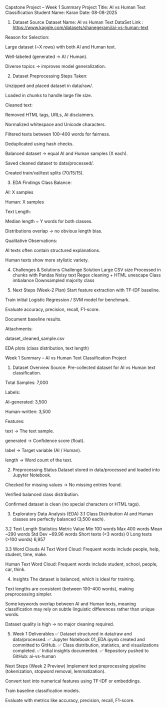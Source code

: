 Capstone Project – Week 1 Summary
Project Title: AI vs Human Text Classification
Student Name: Karan
Date: 08-08-2025

1. Dataset Source
Dataset Name: AI vs Human Text 
DataSet Link : https://www.kaggle.com/datasets/shanegerami/ai-vs-human-text

Reason for Selection:

Large dataset (~X rows) with both AI and Human text.

Well-labeled (generated → AI / Human).

Diverse topics → improves model generalization.

2. Dataset Preprocessing
Steps Taken:

Unzipped and placed dataset in data/raw/.

Loaded in chunks to handle large file size.

Cleaned text:

Removed HTML tags, URLs, AI disclaimers.

Normalized whitespace and Unicode characters.

Filtered texts between 100–400 words for fairness.

Deduplicated using hash checks.

Balanced dataset → equal AI and Human samples (X each).

Saved cleaned dataset to data/processed/.

Created train/val/test splits (70/15/15).

3. EDA Findings
Class Balance:

AI: X samples

Human: X samples

Text Length:

Median length ~ Y words for both classes.

Distributions overlap → no obvious length bias.

Qualitative Observations:

AI texts often contain structured explanations.

Human texts show more stylistic variety.

4. Challenges & Solutions
Challenge	Solution
Large CSV size	Processed in chunks with Pandas
Noisy text	Regex cleaning + HTML unescape
Class imbalance	Downsampled majority class

5. Next Steps (Week-2 Plan)
Start feature extraction with TF-IDF baseline.

Train initial Logistic Regression / SVM model for benchmark.

Evaluate accuracy, precision, recall, F1-score.

Document baseline results.

Attachments:

dataset_cleaned_sample.csv

EDA plots (class distribution, text length)


Week 1 Summary – AI vs Human Text Classification Project
1. Dataset Overview
Source: Pre-collected dataset for AI vs Human text classification.

Total Samples: 7,000

Labels:

AI-generated: 3,500

Human-written: 3,500

Features:

text → The text sample.

generated → Confidence score (float).

label → Target variable (AI / Human).

length → Word count of the text.

2. Preprocessing Status
Dataset stored in data/processed and loaded into Jupyter Notebook.

Checked for missing values → No missing entries found.

Verified balanced class distribution.

Confirmed dataset is clean (no special characters or HTML tags).

3. Exploratory Data Analysis (EDA)
3.1 Class Distribution
AI and Human classes are perfectly balanced (3,500 each).

3.2 Text Length Statistics
Metric	Value
Min	100 words
Max	400 words
Mean	~290 words
Std Dev	~69.96 words
Short texts (<3 words)	0
Long texts (>100 words)	6,957

3.3 Word Clouds
AI Text Word Cloud: Frequent words include people, help, student, time, make.

Human Text Word Cloud: Frequent words include student, school, people, car, think.

4. Insights
The dataset is balanced, which is ideal for training.

Text lengths are consistent (between 100–400 words), making preprocessing simpler.

Some keywords overlap between AI and Human texts, meaning classification may rely on subtle linguistic differences rather than unique words.

Dataset quality is high → no major cleaning required.

5. Week 1 Deliverables
✅ Dataset structured in data/raw and data/processed.
✅ Jupyter Notebook 01_EDA.ipynb created and committed to GitHub.
✅ Class distribution, statistics, and visualizations completed.
✅ Initial insights documented.
✅ Repository pushed to GitHub: ai-vs-human

Next Steps (Week 2 Preview)
Implement text preprocessing pipeline (tokenization, stopword removal, lemmatization).

Convert text into numerical features using TF-IDF or embeddings.

Train baseline classification models.

Evaluate with metrics like accuracy, precision, recall, F1-score.